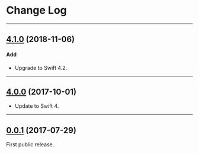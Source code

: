 # Change Log

-----

## [4.1.0](https://github.com/EFPrefix/EFSafeArray/releases/tag/4.1.0) (2018-11-06)

#### Add

* Upgrade to Swift 4.2.

---

## [4.0.0](https://github.com/EFPrefix/EFSafeArray/releases/tag/4.0.0) (2017-10-01)

* Update to Swift 4.

---

## [0.0.1](https://github.com/EFPrefix/EFSafeArray/releases/tag/0.0.1) (2017-07-29)

First public release.
